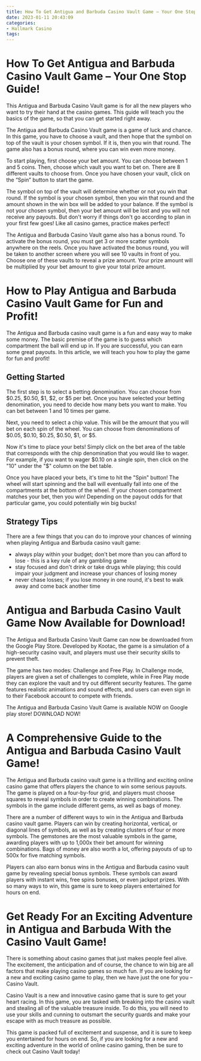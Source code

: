 ```yaml
---
title: How To Get Antigua and Barbuda Casino Vault Game – Your One Stop Guide!
date: 2023-01-11 20:43:09
categories:
- Hallmark Casino
tags:
---
```



#  How To Get Antigua and Barbuda Casino Vault Game – Your One Stop Guide!

This Antigua and Barbuda Casino Vault game is for all the new players who want to try their hand at the casino games. This guide will teach you the basics of the game, so that you can get started right away.

The Antigua and Barbuda Casino Vault game is a game of luck and chance. In this game, you have to choose a vault, and then hope that the symbol on top of the vault is your chosen symbol. If it is, then you win that round. The game also has a bonus round, where you can win even more money.

To start playing, first choose your bet amount. You can choose between 1 and 5 coins. Then, choose which vault you want to bet on. There are 8 different vaults to choose from. Once you have chosen your vault, click on the “Spin” button to start the game.

The symbol on top of the vault will determine whether or not you win that round. If the symbol is your chosen symbol, then you win that round and the amount shown in the win box will be added to your balance. If the symbol is not your chosen symbol, then your bet amount will be lost and you will not receive any payouts.
But don't worry if things don't go according to plan in your first few goes! Like all casino games, practice makes perfect!

The Antigua and Barbuda Casino Vault game also has a bonus round. To activate the bonus round, you must get 3 or more scatter symbols anywhere on the reels. Once you have activated the bonus round, you will be taken to another screen where you will see 10 vaults in front of you. Choose one of these vaults to reveal a prize amount. Your prize amount will be multiplied by your bet amount to give your total prize amount.

#  How to Play Antigua and Barbuda Casino Vault Game for Fun and Profit!

The Antigua and Barbuda casino vault game is a fun and easy way to make some money. The basic premise of the game is to guess which compartment the ball will end up in. If you are successful, you can earn some great payouts. In this article, we will teach you how to play the game for fun and profit!

## Getting Started

The first step is to select a betting denomination. You can choose from $0.25, $0.50, $1, $2, or $5 per bet. Once you have selected your betting denomination, you need to decide how many bets you want to make. You can bet between 1 and 10 times per game.

Next, you need to select a chip value. This will be the amount that you will bet on each spin of the wheel. You can choose from denominations of $0.05, $0.10, $0.25, $0.50, $1, or $5.

Now it's time to place your bets! Simply click on the bet area of the table that corresponds with the chip denomination that you would like to wager. For example, if you want to wager $0.10 on a single spin, then click on the "10" under the "$" column on the bet table.

Once you have placed your bets, it's time to hit the "Spin" button! The wheel will start spinning and the ball will eventually fall into one of the compartments at the bottom of the wheel. If your chosen compartment matches your bet, then you win! Depending on the payout odds for that particular game, you could potentially win big bucks!

## Strategy Tips

There are a few things that you can do to improve your chances of winning when playing Antigua and Barbuda casino vault game:

- always play within your budget; don't bet more than you can afford to lose - this is a key rule of any gambling game
- stay focused and don't drink or take drugs while playing; this could impair your judgment and increase your chances of losing money
- never chase losses; if you lose money in one round, it's best to walk away and come back another time

#  Antigua and Barbuda Casino Vault Game Now Available for Download!

The Antigua and Barbuda Casino Vault Game can now be downloaded from the Google Play Store. Developed by Kootac, the game is a simulation of a high-security casino vault, and players must use their security skills to prevent theft.

The game has two modes: Challenge and Free Play. In Challenge mode, players are given a set of challenges to complete, while in Free Play mode they can explore the vault and try out different security features. The game features realistic animations and sound effects, and users can even sign in to their Facebook account to compete with friends.

The Antigua and Barbuda Casino Vault Game is available NOW on Google play store! DOWNLOAD NOW!

#  A Comprehensive Guide to the Antigua and Barbuda Casino Vault Game!

The Antigua and Barbuda casino vault game is a thrilling and exciting online casino game that offers players the chance to win some serious payouts. The game is played on a four-by-four grid, and players must choose squares to reveal symbols in order to create winning combinations. The symbols in the game include different gems, as well as bags of money.

There are a number of different ways to win in the Antigua and Barbuda casino vault game. Players can win by creating horizontal, vertical, or diagonal lines of symbols, as well as by creating clusters of four or more symbols. The gemstones are the most valuable symbols in the game, awarding players with up to 1,000x their bet amount for winning combinations. Bags of money are also worth a lot, offering payouts of up to 500x for five matching symbols.

Players can also earn bonus wins in the Antigua and Barbuda casino vault game by revealing special bonus symbols. These symbols can award players with instant wins, free spins bonuses, or even jackpot prizes. With so many ways to win, this game is sure to keep players entertained for hours on end.

#  Get Ready For an Exciting Adventure in Antigua and Barbuda With the Casino Vault Game!

There is something about casino games that just makes people feel alive. The excitement, the anticipation and of course, the chance to win big are all factors that make playing casino games so much fun. If you are looking for a new and exciting casino game to play, then we have just the one for you – Casino Vault.

Casino Vault is a new and innovative casino game that is sure to get your heart racing. In this game, you are tasked with breaking into the casino vault and stealing all of the valuable treasure inside. To do this, you will need to use your skills and cunning to outsmart the security guards and make your escape with as much treasure as possible.

This game is packed full of excitement and suspense, and it is sure to keep you entertained for hours on end. So, if you are looking for a new and exciting adventure in the world of online casino gaming, then be sure to check out Casino Vault today!